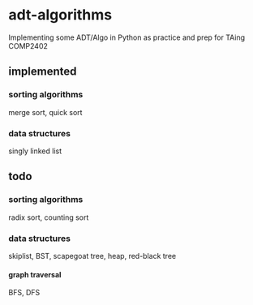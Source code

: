 # adt-algorithms
Implementing some ADT/Algo in Python as practice and prep for TAing COMP2402

## implemented

### sorting algorithms
merge sort, quick sort

### data structures
singly linked list

## todo

### sorting algorithms
radix sort, counting sort

### data structures
skiplist, BST, scapegoat tree, heap, red-black tree

#### graph traversal
BFS, DFS